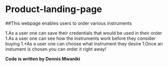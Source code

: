# Product-landing-page

##This webpage enables users to order various instruments  

1.As a user one can save their credentials that would be used in their order
1.As a user one can see how the instruments work before they consider buying
1.*As a user one can choose what instrument they desire 
1.Once an instument is chosen you can order it right away!  

**Code is written by Dennis Mwaniki**
